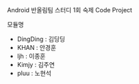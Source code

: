 Android 반올림팀 스터디 1회 숙제 Code Project

모듈명
* DingDing : 김딩딩
* KHAN : 안경훈
* ljh : 이종훈
* Kimjy : 김주연
* pluu : 노현석